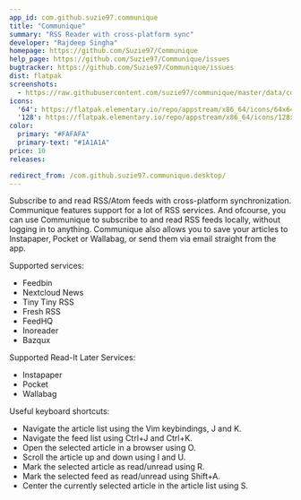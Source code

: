 ```yaml
---
app_id: com.github.suzie97.communique
title: "Communique"
summary: "RSS Reader with cross-platform sync"
developer: "Rajdeep Singha"
homepage: https://github.com/Suzie97/Communique
help_page: https://github.com/Suzie97/Communique/issues
bugtracker: https://github.com/Suzie97/Communique/issues
dist: flatpak
screenshots:
  - https://raw.githubusercontent.com/suzie97/communique/master/data/communique-light-screenshot.png
icons:
  '64': https://flatpak.elementary.io/repo/appstream/x86_64/icons/64x64/com.github.suzie97.communique.png
  '128': https://flatpak.elementary.io/repo/appstream/x86_64/icons/128x128/com.github.suzie97.communique.png
color:
  primary: "#FAFAFA"
  primary-text: "#1A1A1A"
price: 10
releases:

redirect_from: /com.github.suzie97.communique.desktop/
---
```


<p>Subscribe to and read RSS/Atom feeds with cross-platform synchronization. Communique features support for a lot of RSS services. And ofcourse, you can use Communique to subscribe to and read RSS feeds locally, without logging in to anything. Communique also allows you to save your articles to Instapaper, Pocket or Wallabag, or send them via email straight from the app.</p>
<p>Supported services:</p>
<ul>
<li>Feedbin</li>
<li>Nextcloud News</li>
<li>Tiny Tiny RSS</li>
<li>Fresh RSS</li>
<li>FeedHQ</li>
<li>Inoreader</li>
<li>Bazqux</li>
</ul>
<p>Supported Read-It Later Services:</p>
<ul>
<li>Instapaper</li>
<li>Pocket</li>
<li>Wallabag</li>
</ul>
<p>Useful keyboard shortcuts:</p>
<ul>
<li>Navigate the article list using the Vim keybindings, J and K.</li>
<li>Navigate the feed list using Ctrl+J and Ctrl+K.</li>
<li>Open the selected article in a browser using O.</li>
<li>Scroll the article up and down using I and U.</li>
<li>Mark the selected article as read/unread using R.</li>
<li>Mark the selected feed as read/unread using Shift+A.</li>
<li>Center the currently selected article in the article list using S.</li>
</ul>